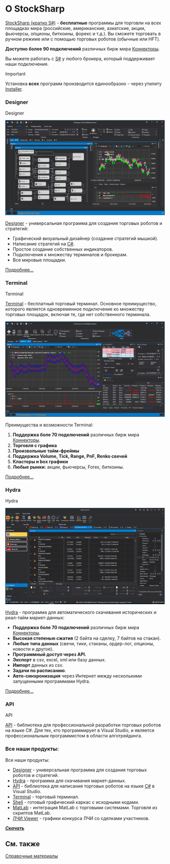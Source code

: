 # О StockSharp

[StockSharp (кратко S\#)](https://stocksharp.ru/products/) \- **бесплатные** программы для торговли на всех площадках мира (российские, американские, азиатские, акции, фьючерсы, опционы, биткоины, форекс и т.д.). Вы сможете торговать в ручном режиме или с помощью торговых роботов (обычные или HFT). 

**Доступно более 90 подключений** различных бирж мира [Коннекторы](topics/API_Connectors.md).

Вы можете работать с [S\#](topics/StockSharpAbout.md) у любого брокера, который поддерживает наши подключения.

> [!IMPORTANT] 
> Установка **всех** программ производится единообразно - через утилиту [Installer](topics/SharpInstaller.md).

### Designer

Designer

![StockSharpTitle 0](images/StockSharpTitle_0.png)

[Designer](topics/Designer.md) \- универсальная программа для создания торговых роботов и стратегий: 

- Графический визуальный дизайнер (создание стратегий мышкой).
- Написание стратегий на [C\#](https://ru.wikipedia.org/wiki/C_Sharp).
- Простое создание собственных индикаторов.
- Подключения к множеству терминалов и брокерам.
- Все мировые площадки.

[Подробнее...](topics/Designer.md)

### Terminal

Terminal

[Terminal](topics/Terminal.md) \- бесплатный торговый терминал. Основное преимущество, которого является одновременное подключение ко множеству торговых площадок, включая те, где нет собственного терминала. 

![Terminal main 00](images/Terminal_main_00.png)

Преимущества и возможности Terminal:

1. **Поддержка боле 70 подключений** различных бирж мира [Коннекторы](topics/API_Connectors.md).
2. **Торговля с графика**
3. **Произвольные тайм\-фреймы**
4. **Поддержка Volume, Tick, Range, PnF, Renko свечей**
5. **Кластеры и box графики**
6. **Любые рынки:** акции, фьючерсы, Forex, биткоины. 

[Подробнее...](topics/Terminal.md)

### Hydra

Hydra

![StockSharpTitle 1](images/StockSharpTitle_1.png)

[Hydra](topics/Hydra.md) \- программа для автоматического скачивания исторических и реал\-тайм маркет\-данных: 

- **Поддержка боле 70 подключений** различных бирж мира [Коннекторы](topics/API_Connectors.md).
- **Высокая степенью сжатия** (2 байта на сделку, 7 байтов на стакан).
- **Любые типа данных** (свечи, тики, стаканы, ордер\-лог, опционы, новости и другое).
- **Программный доступ через API.**
- **Экспорт** в csv, excel, xml или базу данных.
- **Импорт** данных из csv.
- **Задачи по расписанию**.
- **Авто\-синхронизация** через Интернет между несколькими запущенными программами Hydra.

[Подробнее...](topics/Hydra.md)

### API

API

[API](topics/StockSharpAbout.md) \- библиотека для профессиональной разработки торговых роботов на языке C\#. Для тех, кто программирует в Visual Studio, и является профессиональным программистом в области алготрейдинга. 

### Все наши продукты:

Все наши продукты:

- [Designer](topics/Designer.md) \- универсальная программа для создания торговых роботов и стратегий.
- [Hydra](topics/Hydra.md) \- программа для скачивания маркет\-данных.
- [API](topics/StockSharpAbout.md) \- библиотека для написания торговых роботов на языке [C\#](https://ru.wikipedia.org/wiki/C_Sharp) в Visual Studio.
- [Terminal](topics/Terminal.md) \- торговый терминал.
- [Shell](topics/Shell.md) \- готовый графический каркас c исходными кодами.
- [MatLab](topics/MatLab.md) \- интеграция MatLab с торговыми системами. Торговля из скриптов MatLab.
- [ЛЧИ Viewer](https://stocksharp.ru/products/lci/) \- графики конкурса ЛЧИ со сделками участников.

***[Скачать](https://stocksharp.ru/products/download/)***

## См. также

[Справочные материалы](topics/Materials.md)

